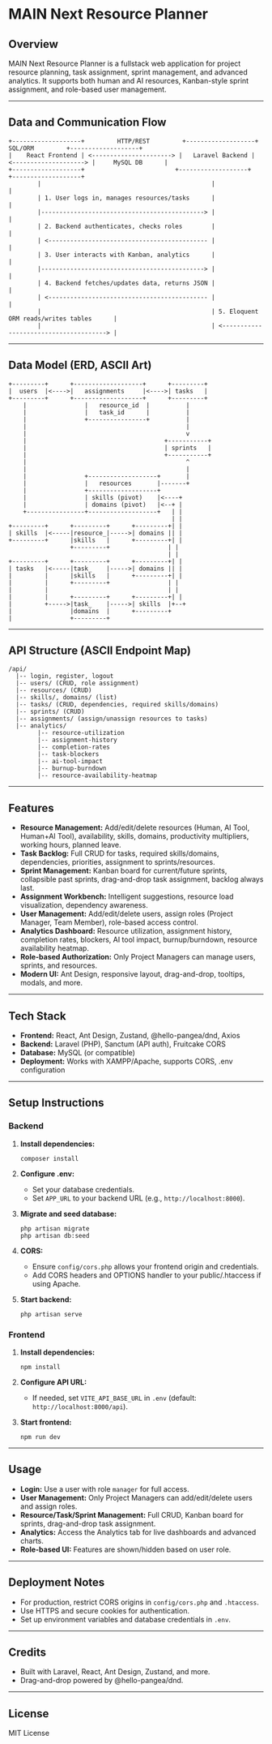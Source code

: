 # MAIN Next Resource Planner

## Overview

MAIN Next Resource Planner is a fullstack web application for project resource planning, task assignment, sprint management, and advanced analytics. It supports both human and AI resources, Kanban-style sprint assignment, and role-based user management.

---

## Data and Communication Flow

```
+-------------------+         HTTP/REST         +-------------------+         SQL/ORM         +-------------------+
|    React Frontend | <----------------------> |   Laravel Backend | <--------------------> |     MySQL DB      |
+-------------------+                         +-------------------+                         +-------------------+
        |                                               |                                         |
        | 1. User logs in, manages resources/tasks      |                                         |
        |---------------------------------------------> |                                         |
        | 2. Backend authenticates, checks roles        |                                         |
        | <-------------------------------------------- |                                         |
        | 3. User interacts with Kanban, analytics      |                                         |
        |---------------------------------------------> |                                         |
        | 4. Backend fetches/updates data, returns JSON |                                         |
        | <-------------------------------------------- |                                         |
        |                                               | 5. Eloquent ORM reads/writes tables      |
        |                                               | <--------------------------------------> |
```

---

## Data Model (ERD, ASCII Art)

```
+---------+      +-------------------+      +---------+
|  users  |<---->|   assignments     |<---->| tasks   |
+---------+      +-------------------+      +---------+
    |                |   resource_id  |          |
    |                |   task_id      |          |
    |                +----------------+          |
    |                                            |
    |                                            v
    |                                      +-----------+
    |                                      | sprints   |
    |                                      +-----------+
    |                                            ^
    |                                            |
    |                +-------------------+       |
    |                |   resources       |-------+
    |                +-------------------+
    |                | skills (pivot)    |<----+
    |                | domains (pivot)   |<--+ |
    +----------------+-------------------+   | |
                                             | |
+---------+      +---------+      +---------+| |
| skills  |<-----|resource_|----->| domains || |
+---------+      |skills   |      +---------+| |
                 +---------+                | |
                                            | |
+---------+      +---------+      +---------+| |
| tasks   |<-----|task_    |----->| domains || |
|         |      |skills   |      +---------+| |
|         |      +---------+                | |
|         |                                 | |
|         |      +---------+      +---------+| |
|         +----->|task_    |----->| skills  |+--+
|                |domains  |      +---------+
|                +---------+
```

---

## API Structure (ASCII Endpoint Map)

```
/api/
  |-- login, register, logout
  |-- users/ (CRUD, role assignment)
  |-- resources/ (CRUD)
  |-- skills/, domains/ (list)
  |-- tasks/ (CRUD, dependencies, required skills/domains)
  |-- sprints/ (CRUD)
  |-- assignments/ (assign/unassign resources to tasks)
  |-- analytics/
        |-- resource-utilization
        |-- assignment-history
        |-- completion-rates
        |-- task-blockers
        |-- ai-tool-impact
        |-- burnup-burndown
        |-- resource-availability-heatmap
```

---

## Features

- **Resource Management:** Add/edit/delete resources (Human, AI Tool, Human+AI Tool), availability, skills, domains, productivity multipliers, working hours, planned leave.
- **Task Backlog:** Full CRUD for tasks, required skills/domains, dependencies, priorities, assignment to sprints/resources.
- **Sprint Management:** Kanban board for current/future sprints, collapsible past sprints, drag-and-drop task assignment, backlog always last.
- **Assignment Workbench:** Intelligent suggestions, resource load visualization, dependency awareness.
- **User Management:** Add/edit/delete users, assign roles (Project Manager, Team Member), role-based access control.
- **Analytics Dashboard:** Resource utilization, assignment history, completion rates, blockers, AI tool impact, burnup/burndown, resource availability heatmap.
- **Role-based Authorization:** Only Project Managers can manage users, sprints, and resources.
- **Modern UI:** Ant Design, responsive layout, drag-and-drop, tooltips, modals, and more.

---

## Tech Stack

- **Frontend:** React, Ant Design, Zustand, @hello-pangea/dnd, Axios
- **Backend:** Laravel (PHP), Sanctum (API auth), Fruitcake CORS
- **Database:** MySQL (or compatible)
- **Deployment:** Works with XAMPP/Apache, supports CORS, .env configuration

---

## Setup Instructions

### Backend

1. **Install dependencies:**
   ```
   composer install
   ```

2. **Configure .env:**
   - Set your database credentials.
   - Set `APP_URL` to your backend URL (e.g., `http://localhost:8000`).

3. **Migrate and seed database:**
   ```
   php artisan migrate
   php artisan db:seed
   ```

4. **CORS:**
   - Ensure `config/cors.php` allows your frontend origin and credentials.
   - Add CORS headers and OPTIONS handler to your public/.htaccess if using Apache.

5. **Start backend:**
   ```
   php artisan serve
   ```

### Frontend

1. **Install dependencies:**
   ```
   npm install
   ```

2. **Configure API URL:**
   - If needed, set `VITE_API_BASE_URL` in `.env` (default: `http://localhost:8000/api`).

3. **Start frontend:**
   ```
   npm run dev
   ```

---

## Usage

- **Login:** Use a user with role `manager` for full access.
- **User Management:** Only Project Managers can add/edit/delete users and assign roles.
- **Resource/Task/Sprint Management:** Full CRUD, Kanban board for sprints, drag-and-drop task assignment.
- **Analytics:** Access the Analytics tab for live dashboards and advanced charts.
- **Role-based UI:** Features are shown/hidden based on user role.

---

## Deployment Notes

- For production, restrict CORS origins in `config/cors.php` and `.htaccess`.
- Use HTTPS and secure cookies for authentication.
- Set up environment variables and database credentials in `.env`.

---

## Credits

- Built with Laravel, React, Ant Design, Zustand, and more.
- Drag-and-drop powered by @hello-pangea/dnd.

---

## License

MIT License